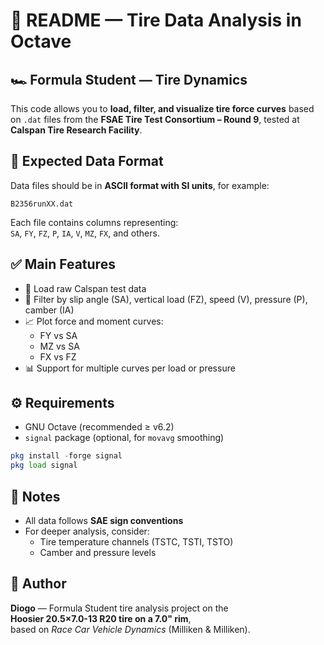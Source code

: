 # 📄 README — Tire Data Analysis in Octave

## 🏎️ Formula Student — Tire Dynamics
This code allows you to **load, filter, and visualize tire force curves** based on `.dat` files from the **FSAE Tire Test Consortium – Round 9**, tested at **Calspan Tire Research Facility**.

## 📁 Expected Data Format
Data files should be in **ASCII format with SI units**, for example:  
```
B2356runXX.dat
```

Each file contains columns representing:  
`SA`, `FY`, `FZ`, `P`, `IA`, `V`, `MZ`, `FX`, and others.

## ✅ Main Features
- 📂 Load raw Calspan test data  
- 🔎 Filter by slip angle (SA), vertical load (FZ), speed (V), pressure (P), camber (IA)  
- 📈 Plot force and moment curves:
  - FY vs SA
  - MZ vs SA
  - FX vs FZ  
- 📊 Support for multiple curves per load or pressure

## ⚙️ Requirements
- GNU Octave (recommended ≥ v6.2)
- `signal` package (optional, for `movavg` smoothing)
```octave
pkg install -forge signal
pkg load signal
```

## 📝 Notes
- All data follows **SAE sign conventions** 
- For deeper analysis, consider:
  - Tire temperature channels (TSTC, TSTI, TSTO)
  - Camber and pressure levels

## 👤 Author
**Diogo** — Formula Student tire analysis project on the  
**Hoosier 20.5×7.0-13 R20 tire on a 7.0" rim**,  
based on *Race Car Vehicle Dynamics* (Milliken & Milliken).
